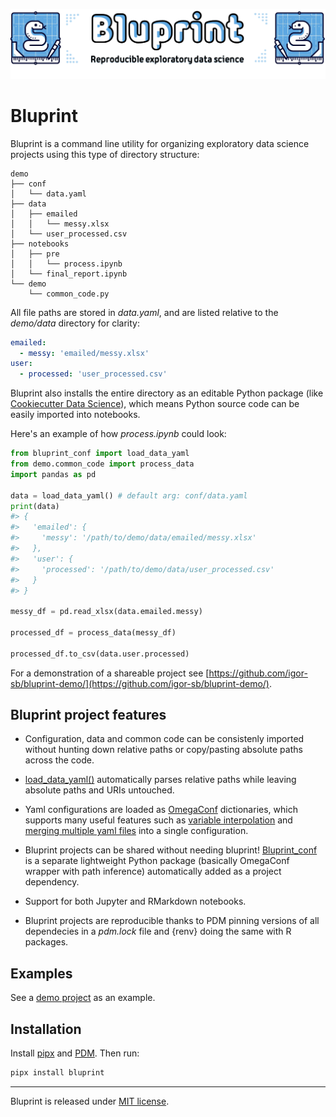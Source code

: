 ![logo](docs/source/images/bluprint_logo.png)

# Bluprint

Bluprint is a command line utility for organizing exploratory data science projects using this type of directory structure:

```
demo
├── conf
│   └── data.yaml
├── data
│   ├── emailed
│   │   └── messy.xlsx
│   └── user_processed.csv
├── notebooks
│   ├── pre
│   │   └── process.ipynb
│   └── final_report.ipynb
└── demo
    └── common_code.py
```

All file paths are stored in *data.yaml*, and are listed relative to the *demo/data* directory for clarity:

```yaml
emailed:
  - messy: 'emailed/messy.xlsx'
user:
  - processed: 'user_processed.csv'
```

Bluprint also installs the entire directory as an editable Python package (like [Cookiecutter Data Science](https://drivendata.github.io/cookiecutter-data-science/)), which means Python source code can be easily imported into notebooks.

Here's an example of how *process.ipynb* could look:

```py
from bluprint_conf import load_data_yaml
from demo.common_code import process_data
import pandas as pd

data = load_data_yaml() # default arg: conf/data.yaml
print(data)
#> {
#>   'emailed': {
#>     'messy': '/path/to/demo/data/emailed/messy.xlsx'
#>   },
#>   'user': {
#> 	   'processed': '/path/to/demo/data/user_processed.csv'
#>   }
#> }

messy_df = pd.read_xlsx(data.emailed.messy)

processed_df = process_data(messy_df)

processed_df.to_csv(data.user.processed)
```

For a demonstration of a shareable project see
[https://github.com/igor-sb/bluprint-demo/](https://github.com/igor-sb/bluprint-demo/).

## Bluprint project features

* Configuration, data and common code can be consistenly imported without hunting down relative paths or copy/pasting absolute paths across the code.

* [load_data_yaml()](https://igor-sb.github.io/bluprint-conf/html/reference.html#bluprint_conf.config.load_data_yaml) automatically parses relative paths while leaving absolute paths and URIs untouched.

* Yaml configurations are loaded as [OmegaConf](https://omegaconf.readthedocs.io/) dictionaries, which supports many useful features such as [variable interpolation](https://omegaconf.readthedocs.io/en/2.3_branch/usage.html#variable-interpolation) and [merging multiple yaml files](https://omegaconf.readthedocs.io/en/2.3_branch/usage.html#merging-configurations) into a single configuration.

* Bluprint projects can be shared without needing bluprint! [Bluprint_conf](https://github.com/igor-sb/bluprint-conf/) is a separate lightweight Python package (basically OmegaConf wrapper with path inference) automatically added as a project dependency.

* Support for both Jupyter and RMarkdown notebooks.

* Bluprint projects are reproducible thanks to PDM pinning versions of all dependecies in a *pdm.lock* file and {renv} doing the same with R packages.

## Examples

See a [demo project](https://github.com/igor-sb/bluprint-demo/) as an example.

## Installation

Install [pipx](https://github.com/pypa/pipx) and [PDM](https://pdm-project.org/latest/). Then run:

```sh
pipx install bluprint
```

---

Bluprint is released under [MIT license](LICENSE).
